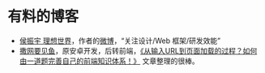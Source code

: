 # 有料的博客

- [侯振宇 理想世界](http://www.cnblogs.com/sskyy/)，作者的[微博](https://weibo.com/u/1856964593)，“关注设计/Web 框架/研发效能”
- [撒网要见鱼](http://www.dailichun.com)，原安卓开发，后转前端，[《从输入URL到页面加载的过程？如何由一道题完善自己的前端知识体系！》](http://www.dailichun.com/2018/03/12/whenyouenteraurl.html) 文章整理的很棒。